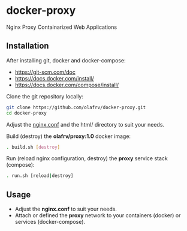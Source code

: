 # docker-proxy
Nginx Proxy Containarized Web Applications

## Installation

After installing git, docker and docker-compose:

* https://git-scm.com/doc
* https://docs.docker.com/install/
* https://docs.docker.com/compose/install/

Clone the git repository locally:

```bash
git clone https://github.com/olafrv/docker-proxy.git
cd docker-proxy
```
Adjust the [nginx.conf](https://docs.docker.com/samples/library/nginx/) and the html/ directory to suit your needs.

Build (destroy) the **olafrv/proxy:1.0** docker image:

```bash
. build.sh [destroy]
```

Run (reload nginx configuration, destroy) the **proxy** service stack (compose):

```bash
. run.sh [reload|destroy]
```

## Usage

  * Adjust the **nginx.conf** to suit your needs.
  * Attach or defined the **proxy** network to your containers (docker) or services (docker-compose).
